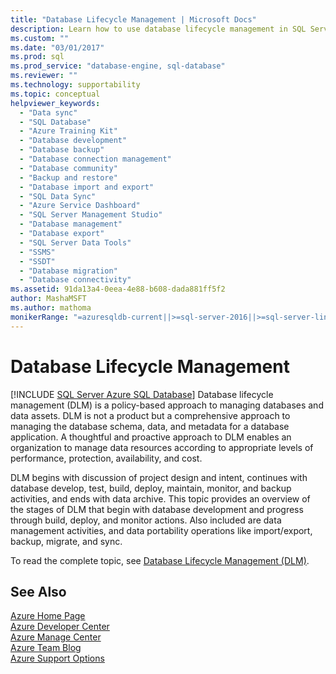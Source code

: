 ```yaml
---
title: "Database Lifecycle Management | Microsoft Docs"
description: Learn how to use database lifecycle management in SQL Server to manage databases and data assets for performance, protection, availability, and cost.
ms.custom: ""
ms.date: "03/01/2017"
ms.prod: sql
ms.prod_service: "database-engine, sql-database"
ms.reviewer: ""
ms.technology: supportability
ms.topic: conceptual
helpviewer_keywords: 
  - "Data sync"
  - "SQL Database"
  - "Azure Training Kit"
  - "Database development"
  - "Database backup"
  - "Database connection management"
  - "Database community"
  - "Backup and restore"
  - "Database import and export"
  - "SQL Data Sync"
  - "Azure Service Dashboard"
  - "SQL Server Management Studio"
  - "Database management"
  - "Database export"
  - "SQL Server Data Tools"
  - "SSMS"
  - "SSDT"
  - "Database migration"
  - "Database connectivity"
ms.assetid: 91da13a4-0eea-4e88-b608-dada881ff5f2
author: MashaMSFT
ms.author: mathoma
monikerRange: "=azuresqldb-current||>=sql-server-2016||>=sql-server-linux-2017||=azuresqldb-mi-current"
---
```

# Database Lifecycle Management
[!INCLUDE [SQL Server Azure SQL Database](../includes/applies-to-version/sql-asdb.md)]
  Database lifecycle management (DLM) is a policy-based approach to managing databases and data assets. DLM is not a product but a comprehensive approach to managing the database schema, data, and metadata for a database application. A thoughtful and proactive approach to DLM enables an organization to manage data resources according to appropriate levels of performance, protection, availability, and cost.  
  
 DLM begins with discussion of project design and intent, continues with database develop, test, build, deploy, maintain, monitor, and backup activities, and ends with data archive. This topic provides an overview of the stages of DLM that begin with database development and progress through build, deploy, and monitor actions. Also included are data management activities, and data portability operations like import/export, backup, migrate, and sync.  
  
 To read the complete topic, see [Database Lifecycle Management (DLM)](/previous-versions/sql/sql-server-guides/jj907294(v=sql.110)).  
  
## See Also  
 [Azure Home Page](https://www.windowsazure.com/)   
 [Azure Developer Center](https://www.windowsazure.com/develop/overview/)   
 [Azure Manage Center](https://www.windowsazure.com/manage/overview/)   
 [Azure Team Blog](https://www.windowsazure.com/community/blog/)   
 [Azure Support Options](https://www.windowsazure.com/support/contact/)  
  
